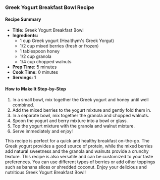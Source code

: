 ### Greek Yogurt Breakfast Bowl Recipe

#### Recipe Summary

*   **Title:** Greek Yogurt Breakfast Bowl
*   **Ingredients:**
    *   1 cup Greek yogurt (Healthym's Greek Yorgut)
    *   1/2 cup mixed berries (fresh or frozen)
    *   1 tablespoon honey
    *   1/2 cup granola
    *   1/4 cup chopped walnuts
*   **Prep Time:** 5 minutes
*   **Cook Time:** 0 minutes
*   **Servings:** 1

#### How to Make It Step-by-Step

1.  In a small bowl, mix together the Greek yogurt and honey until well combined.
2.  Add the mixed berries to the yogurt mixture and gently fold them in.
3.  In a separate bowl, mix together the granola and chopped walnuts.
4.  Spoon the yogurt and berry mixture into a bowl or glass.
5.  Top the yogurt mixture with the granola and walnut mixture.
6.  Serve immediately and enjoy!

This recipe is perfect for a quick and healthy breakfast on-the-go. The Greek yogurt provides a good source of protein, while the mixed berries add natural sweetness and the granola and walnuts provide a crunchy texture. This recipe is also versatile and can be customized to your taste preferences. You can use different types of berries or add other toppings such as banana slices or shredded coconut. Enjoy your delicious and nutritious Greek Yogurt Breakfast Bowl!